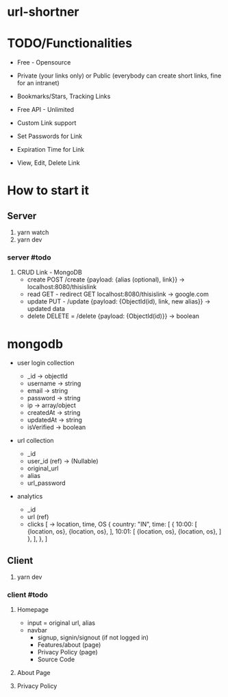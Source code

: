 # url-shortner

# TODO/Functionalities

- Free - Opensource

- Private (your links only) or Public (everybody can create short links, fine for an intranet)

- Bookmarks/Stars, Tracking Links

- Free API - Unlimited

- Custom Link support

- Set Passwords for Link

- Expiration Time for Link

- View, Edit, Delete Link

# How to start it

## Server

1. yarn watch
2. yarn dev

### server #todo

1. CRUD Link - MongoDB
   - create POST /create {payload: {alias (optional), link}} -> localhost:8080/thisislink
   - read GET - redirect GET localhost:8080/thisislink -> google.com
   - update PUT - /update {payload: {ObjectId(id), link, new alias}} -> updated data
   - delete DELETE = /delete {payload: {ObjectId(id)}} -> boolean

# mongodb

- user login collection
  - _id -> objectId
  - username -> string
  - email -> string
  - password -> string
  - ip -> array/object
  - createdAt -> string
  - updatedAt -> string
  - isVerified -> boolean

- url collection
  - _id
  - user_id (ref) -> (Nullable)
  - original_url
  - alias 
  - url_password

- analytics
  - _id
  - url (ref)
  - clicks [         -> location, time, OS
    {
      country: "IN",
      time: [
        {
          10:00: [
            {location, os},
            {location, os},
          ],
          10:01: [
            {location, os},
            {location, os},
          ]
        },
      ],
    },
  ]

## Client

1. yarn dev

### client #todo

1. Homepage

   - input = original url, alias
   - navbar
     - signup, signin/signout (if not logged in)
     - Features/about (page)
     - Privacy Policy (page)
     - Source Code

2. About Page
3. Privacy Policy
